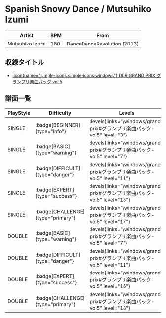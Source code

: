 # Spanish Snowy Dance / Mutsuhiko Izumi

|Artist|BPM|From|
|------|---|----|
|Mutsuhiko Izumi|180|DanceDanceRevolution (2013)|

## 収録タイトル

- [:icon{name="simple-icons:simple-icons:windows"} DDR GRAND PRIX グランプリ楽曲パック vol.5](/windows/grand-prix#グランプリ楽曲パック-vol5)

## 譜面一覧

|PlayStyle|Difficulty|Levels|Notes|Movie|
|---------|----------|------|-----|-----|
|SINGLE| :badge[BEGINNER]{type="info"}| :levels{links="/windows/grand-prix#グランプリ楽曲パック-vol5" level="3"}|113/0||
|SINGLE| :badge[BASIC]{type="warning"}| :levels{links="/windows/grand-prix#グランプリ楽曲パック-vol5" level="7"}|273/50||
|SINGLE| :badge[DIFFICULT]{type="danger"}| :levels{links="/windows/grand-prix#グランプリ楽曲パック-vol5" level="11"}|436/12||
|SINGLE| :badge[EXPERT]{type="success"}| :levels{links="/windows/grand-prix#グランプリ楽曲パック-vol5" level="15"}|596/46||
|SINGLE| :badge[CHALLENGE]{type="primary"}| :levels{links="/windows/grand-prix#グランプリ楽曲パック-vol5" level="17"}|726/32||
|DOUBLE| :badge[BASIC]{type="warning"}| :levels{links="/windows/grand-prix#グランプリ楽曲パック-vol5" level="7"}|273/46||
|DOUBLE| :badge[DIFFICULT]{type="danger"}| :levels{links="/windows/grand-prix#グランプリ楽曲パック-vol5" level="11"}|431/9||
|DOUBLE| :badge[EXPERT]{type="success"}| :levels{links="/windows/grand-prix#グランプリ楽曲パック-vol5" level="16"}|601/44||
|DOUBLE| :badge[CHALLENGE]{type="primary"}| :levels{links="/windows/grand-prix#グランプリ楽曲パック-vol5" level="18"}|721/28||
